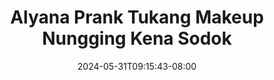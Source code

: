 --- 
title: "Alyana Prank Tukang Makeup Nungging Kena Sodok"
description: "nonton bokeh Alyana Prank Tukang Makeup Nungging Kena Sodok      "
date: 2024-05-31T09:15:43-08:00
file_code: "xj6klq27dces"
draft: false
cover: "e2qlfij7nul5x3kn.jpg"
tags: ["Alyana", "Prank", "Tukang", "Makeup", "Nungging", "Kena", "Sodok", "bokep-indo", "bokep-viral", "bokep-ig"]
length: 2454
fld_id: "1483129"
foldername: "Alyana id telegram"
categories: ["Alyana id telegram"]
views: 0
---